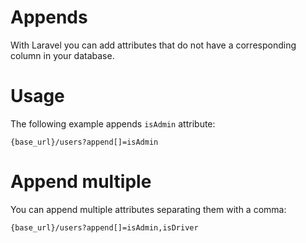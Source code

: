 # Appends

With Laravel you can add attributes that do not have a corresponding column in your database.

# Usage

The following example appends `isAdmin` attribute:

```console
{base_url}/users?append[]=isAdmin
```

# Append multiple

You can append multiple attributes separating them with a comma:

```console
{base_url}/users?append[]=isAdmin,isDriver
```